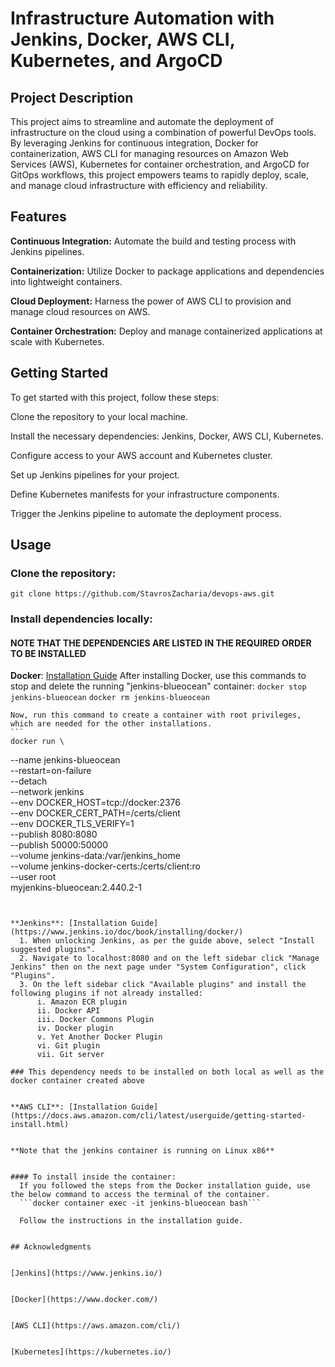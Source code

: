 # Infrastructure Automation with Jenkins, Docker, AWS CLI, Kubernetes, and ArgoCD

## Project Description
This project aims to streamline and automate the deployment of infrastructure on the cloud using a combination of powerful DevOps tools. By leveraging Jenkins for continuous integration, Docker for containerization, AWS CLI for managing resources on Amazon Web Services (AWS), Kubernetes for container orchestration, and ArgoCD for GitOps workflows, this project empowers teams to rapidly deploy, scale, and manage cloud infrastructure with efficiency and reliability.

## Features


**Continuous Integration:** Automate the build and testing process with Jenkins pipelines.


**Containerization:** Utilize Docker to package applications and dependencies into lightweight containers.


**Cloud Deployment:** Harness the power of AWS CLI to provision and manage cloud resources on AWS.


**Container Orchestration:** Deploy and manage containerized applications at scale with Kubernetes.


## Getting Started


To get started with this project, follow these steps:



Clone the repository to your local machine.


Install the necessary dependencies: Jenkins, Docker, AWS CLI, Kubernetes.


Configure access to your AWS account and Kubernetes cluster.


Set up Jenkins pipelines for your project.


Define Kubernetes manifests for your infrastructure components.


Trigger the Jenkins pipeline to automate the deployment process.



## Usage


### Clone the repository:


```git clone https://github.com/StavrosZacharia/devops-aws.git```


### Install dependencies locally:
#### NOTE THAT THE DEPENDENCIES ARE LISTED IN THE REQUIRED ORDER TO BE INSTALLED

**Docker**: [Installation Guide](https://docs.docker.com/engine/install/) 
    After installing Docker, use this commands to stop and delete the running "jenkins-blueocean" container:
    ```docker stop jenkins-blueocean```
    ```docker rm jenkins-blueocean```

    Now, run this command to create a container with root privileges, which are needed for the other installations.
    ```
    docker run \
  --name jenkins-blueocean \
  --restart=on-failure \
  --detach \
  --network jenkins \
  --env DOCKER_HOST=tcp://docker:2376 \
  --env DOCKER_CERT_PATH=/certs/client \
  --env DOCKER_TLS_VERIFY=1 \
  --publish 8080:8080 \
  --publish 50000:50000 \
  --volume jenkins-data:/var/jenkins_home \
  --volume jenkins-docker-certs:/certs/client:ro \
  --user root \
  myjenkins-blueocean:2.440.2-1
  ```


**Jenkins**: [Installation Guide](https://www.jenkins.io/doc/book/installing/docker/)
    1. When unlocking Jenkins, as per the guide above, select "Install suggested plugins". 
    2. Navigate to localhost:8080 and on the left sidebar click "Manage Jenkins" then on the next page under "System Configuration", click "Plugins".
    3. On the left sidebar click "Available plugins" and install the following plugins if not already installed:
        i. Amazon ECR plugin
        ii. Docker API
        iii. Docker Commons Plugin
        iv. Docker plugin
        v. Yet Another Docker Plugin
        vi. Git plugin
        vii. Git server

### This dependency needs to be installed on both local as well as the docker container created above


**AWS CLI**: [Installation Guide](https://docs.aws.amazon.com/cli/latest/userguide/getting-started-install.html)


**Note that the jenkins container is running on Linux x86**


#### To install inside the container:
    If you followed the steps from the Docker installation guide, use the below command to access the terminal of the container.
    ```docker container exec -it jenkins-blueocean bash```
    
    Follow the instructions in the installation guide.


## Acknowledgments


[Jenkins](https://www.jenkins.io/)


[Docker](https://www.docker.com/)


[AWS CLI](https://aws.amazon.com/cli/)


[Kubernetes](https://kubernetes.io/)
